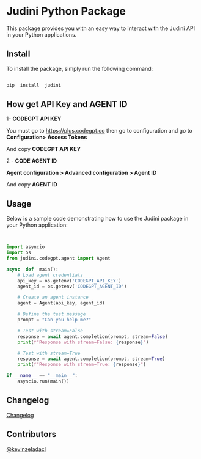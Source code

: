 # Judini Python Package

This package provides you with an easy way to interact with the Judini API in your Python applications.

## Install

To install the package, simply run the following command:

```bash

pip  install  judini

```

## How get API Key and AGENT ID

1- **CODEGPT API KEY**

You must go to https://plus.codegpt.co then go to configuration and go to **Configuration> Access Tokens**

And copy **CODEGPT API KEY**

2 - **CODE AGENT ID**

**Agent configuration > Advanced configuration > Agent ID**

And copy **AGENT ID**

## Usage

Below is a sample code demonstrating how to use the Judini package in your Python application:

```python


import asyncio
import os
from judini.codegpt.agent import Agent

async  def  main():
	# Load agent credentials
	api_key = os.getenv('CODEGPT_API_KEY')
	agent_id = os.getenv('CODEGPT_AGENT_ID')

	# Create an agent instance
	agent = Agent(api_key, agent_id)

	# Define the test message
	prompt = "Can you help me?"

	# Test with stream=False
	response = await agent.completion(prompt, stream=False)
	print(f"Response with stream=False: {response}")

	# Test with stream=True
	response = await agent.completion(prompt, stream=True)
	print(f"Response with stream=True: {response}")

if __name__ == "__main__":
	asyncio.run(main())

```

## Changelog

[Changelog](https://github.com/JudiniLabs/judini-python/blob/main/CHANGELOG.md)

## Contributors

[@kevinzeladacl](https://github.com/kevinzeladacl)

